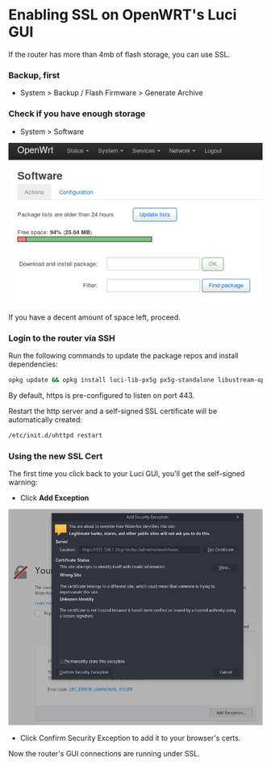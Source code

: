 # Enabling SSL on OpenWRT's Luci GUI

If the router has more than 4mb of flash storage, you can use SSL.

### Backup, first

- System > Backup / Flash Firmware > Generate Archive

### Check if you have enough storage
- System > Software

![OpenWRT Storage](../img/openwrt-storage.png)

If you have a decent amount of space left, proceed.

### Login to the router via SSH
Run the following commands to update the package repos and install dependencies:
```bash
opkg update && opkg install luci-lib-px5g px5g-standalone libustream-openssl luci
```

By default, https is pre-configured to listen on port 443.

Restart the http server and a self-signed SSL certificate will be automatically created:
```bash
/etc/init.d/uhttpd restart
```

### Using the new SSL Cert
The first time you click back to your Luci GUI, you'll get the self-signed warning:
- Click **Add Exception**

![Security Exception](../img/security-exception.png)

- Click Confirm Security Exception to add it to your browser's certs.

Now the router's GUI connections are running under SSL.
